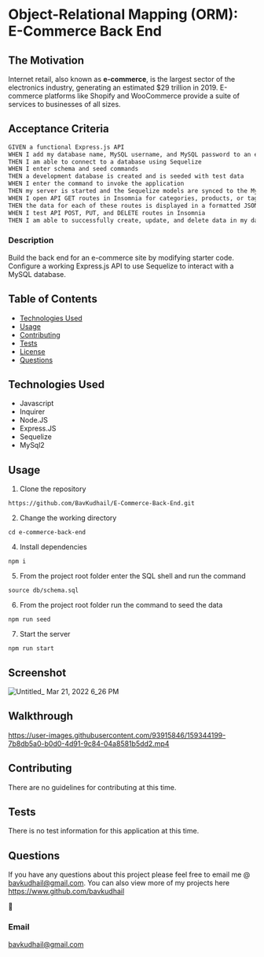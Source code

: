 # Object-Relational Mapping (ORM): E-Commerce Back End

## The Motivation

Internet retail, also known as **e-commerce**, is the largest sector of the electronics industry, generating an estimated $29 trillion in 2019. E-commerce platforms like Shopify and WooCommerce provide a suite of services to businesses of all sizes.

## Acceptance Criteria

```md
GIVEN a functional Express.js API
WHEN I add my database name, MySQL username, and MySQL password to an environment variable file
THEN I am able to connect to a database using Sequelize
WHEN I enter schema and seed commands
THEN a development database is created and is seeded with test data
WHEN I enter the command to invoke the application
THEN my server is started and the Sequelize models are synced to the MySQL database
WHEN I open API GET routes in Insomnia for categories, products, or tags
THEN the data for each of these routes is displayed in a formatted JSON
WHEN I test API POST, PUT, and DELETE routes in Insomnia
THEN I am able to successfully create, update, and delete data in my database
```

### Description

Build the back end for an e-commerce site by modifying starter code. Configure a working Express.js API to use Sequelize to interact with a MySQL database.

## Table of Contents

- [Technologies Used](#technologies-used)
- [Usage](#usage)
- [Contributing](#contributing)
- [Tests](#tests)
- [License](#license)
- [Questions](#questions)

## Technologies Used

- Javascript
- Inquirer
- Node.JS
- Express.JS
- Sequelize
- MySql2

## Usage

1. Clone the repository

```
https://github.com/BavKudhail/E-Commerce-Back-End.git
```

2. Change the working directory

```
cd e-commerce-back-end
```

4. Install dependencies

```
npm i
```

5. From the project root folder enter the SQL shell and run the command

```
source db/schema.sql
```

6. From the project root folder run the command to seed the data

```
npm run seed
```

7. Start the server

```
npm run start
```


## Screenshot
![Untitled_ Mar 21, 2022 6_26 PM](https://user-images.githubusercontent.com/93915846/159340664-d2589ebb-c978-40a0-b3dc-73941eb3babd.gif)



## Walkthrough
https://user-images.githubusercontent.com/93915846/159344199-7b8db5a0-b0d0-4d91-9c84-04a8581b5dd2.mp4






## Contributing

There are no guidelines for contributing at this time.

## Tests

There is no test information for this application at this time.

## Questions

If you have any questions about this project please feel free to email me @ bavkudhail@gmail.com. You can also view more of my projects here https://www.github.com/bavkudhail

📧

### Email

bavkudhail@gmail.com




